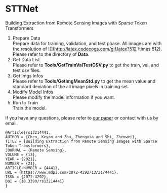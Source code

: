 # STTNet
Building Extraction from Remote Sensing Images with Sparse Token Transformers
1. Prepare Data     
Prepare data for training, validation, and test phase. All images are with the resolution of ![](http://latex.codecogs.com/gif.latex?512 \times 512). Please refer to the directory of **Data**.
2. Get Data List    
Please refer to **Tools/GetTrainValTestCSV.py** to get the train, val, and test csv files.
3. Get Imgs Infos     
Please refer to **Tools/GetImgMeanStd.py** to get the mean value and 
standard deviation of the all image pixels in training set.
4. Modify Model Infos    
Please modify the model information if you want.
5. Run to Train    
Train the model.


If you have any questions, please refer to [our paper](https://www.mdpi.com/2072-4292/13/21/4441) or contact with us by email.

```
@Article{rs13214441,
AUTHOR = {Chen, Keyan and Zou, Zhengxia and Shi, Zhenwei},
TITLE = {Building Extraction from Remote Sensing Images with Sparse Token Transformers},
JOURNAL = {Remote Sensing},
VOLUME = {13},
YEAR = {2021},
NUMBER = {21},
ARTICLE-NUMBER = {4441},
URL = {https://www.mdpi.com/2072-4292/13/21/4441},
ISSN = {2072-4292},
DOI = {10.3390/rs13214441}
}
```
